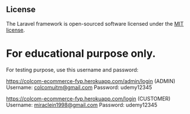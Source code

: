 ## License

The Laravel framework is open-sourced software licensed under the [MIT license](https://opensource.org/licenses/MIT).
# For educational purpose only.

For testing purpose, use this username and password:

https://colcom-ecommerce-fyp.herokuapp.com/admin/login (ADMIN)
Username: colcomuitm@gmail.com
Password: udemy12345

https://colcom-ecommerce-fyp.herokuapp.com/login (CUSTOMER)
Username: miraclein1998@gmail.com
Password: udemy12345
